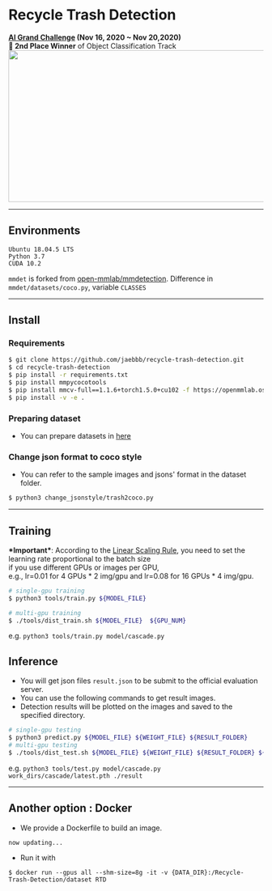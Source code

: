 # Recycle Trash Detection
**[AI Grand Challenge](http://www.ai-challenge.kr) (Nov 16, 2020  ~ Nov 20,2020)**  
**🥈 2nd Place Winner** of Object Classification Track  
<img src =https://user-images.githubusercontent.com/52495256/102849932-8e987180-445b-11eb-8728-96b52d696c5f.png width="700" height="300" />  

---
## Environments
```
Ubuntu 18.04.5 LTS   
Python 3.7  
CUDA 10.2  
```
`mmdet` is forked from [open-mmlab/mmdetection](https://github.com/open-mmlab/mmdetection). Difference in `mmdet/datasets/coco.py`, variable `CLASSES`

---
## Install  
### Requirements  
```bash
$ git clone https://github.com/jaebbb/recycle-trash-detection.git
$ cd recycle-trash-detection
$ pip install -r requirements.txt
$ pip install mmpycocotools
$ pip install mmcv-full==1.1.6+torch1.5.0+cu102 -f https://openmmlab.oss-accelerate.aliyuncs.com/mmcv/dist/index.html --use-deprecated=legacy-resolver
$ pip install -v -e .
```  
### Preparing dataset  
- You can prepare datasets in [here](dataset/README.md)  

### Change json format to coco style
- You can refer to the sample images and jsons' format in the dataset folder.  
```bash
$ python3 change_jsonstyle/trash2coco.py
```  
---
## Training    
**\*Important\***: According to the [Linear Scaling Rule](https://arxiv.org/abs/1706.02677), you need to set the learning rate proportional to the batch size  
if you use different GPUs or images per GPU,  
e.g., lr=0.01 for 4 GPUs * 2 img/gpu and lr=0.08 for 16 GPUs * 4 img/gpu.  

```bash
# single-gpu training
$ python3 tools/train.py ${MODEL_FILE}   

# multi-gpu training  
$ ./tools/dist_train.sh ${MODEL_FILE}  ${GPU_NUM}  
```    
e.g. `python3 tools/train.py model/cascade.py`

## Inference  
- You will get json files `result.json` to be submit to the official evaluation server.  
- You can use the following commands to get result images.  
- Detection results will be plotted on the images and saved to the specified directory.  
```bash
# single-gpu testing
$ python3 predict.py ${MODEL_FILE} ${WEIGHT_FILE} ${RESULT_FOLDER}
# multi-gpu testing
$ ./tools/dist_test.sh ${MODEL_FILE} ${WEIGHT_FILE} ${RESULT_FOLDER} ${GPU_NUM}

```
e.g. `python3 tools/test.py model/cascade.py work_dirs/cascade/latest.pth ./result`

---  
## Another option : Docker  
- We provide a Dockerfile to build an image.  
```bash
now updating...
```  
- Run it with  
```
$ docker run --gpus all --shm-size=8g -it -v {DATA_DIR}:/Recycle-Trash-Detection/dataset RTD
```

